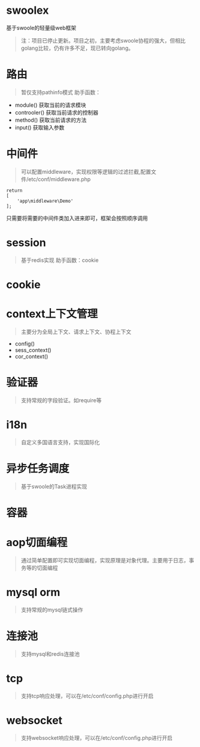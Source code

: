 # swoolex
基于swoole的轻量级web框架
> 注：项目已停止更新。项目之初，主要考虑swoole协程的强大，但相比golang比较，仍有许多不足，现已转向golang。

# 路由
> 暂仅支持pathinfo模式
助手函数：
* module() 获取当前的请求模块
* controoler() 获取当前请求的控制器
* method() 获取当前请求的方法
* input() 获取输入参数

# 中间件
> 可以配置middleware，实现权限等逻辑的过滤拦截,配置文件/etc/conf/middleware.php
```
return
[
    'app\middleware\Demo'
];
```
只需要将需要的中间件类加入进来即可，框架会按照顺序调用

# session
> 基于redis实现
助手函数：cookie

# cookie


# context上下文管理
> 主要分为全局上下文、请求上下文、协程上下文
* config()
* sess_context()
* cor_context()

# 验证器
> 支持常规的字段验证。如require等

# i18n
> 自定义多国语言支持，实现国际化

# 异步任务调度
> 基于swoole的Task进程实现

# 容器

# aop切面编程
> 通过简单配置即可实现切面编程，实现原理是对象代理。主要用于日志，事务等的切面编程

# mysql orm
> 支持常规的mysql链式操作

# 连接池
> 支持mysql和redis连接池

# tcp
> 支持tcp响应处理，可以在/etc/conf/config.php进行开启

# websocket
> 支持websocket响应处理，可以在/etc/conf/config.php进行开启
